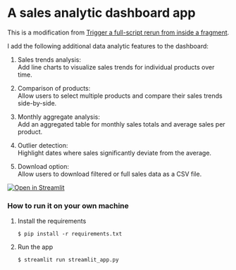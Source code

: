 # A sales analytic dashboard app

This is a modification from [Trigger a full-script rerun from inside a fragment](https://docs.streamlit.io/develop/tutorials/execution-flow/trigger-a-full-script-rerun-from-a-fragment).

I add the following additional data analytic features to the dashboard:
1. Sales trends analysis:
<br>Add line charts to visualize sales trends for individual products over time.

2. Comparison of products:
<br>Allow users to select multiple products and compare their sales trends side-by-side.

3. Monthly aggregate analysis:
<br>Add an aggregated table for monthly sales totals and average sales per product.

4. Outlier detection:
<br>Highlight dates where sales significantly deviate from the average.

5. Download option:
<br>Allow users to download filtered or full sales data as a CSV file.

[![Open in Streamlit](https://static.streamlit.io/badges/streamlit_badge_black_white.svg)](https://salesanalyticdashboard.streamlit.app/)

### How to run it on your own machine

1. Install the requirements

   ```
   $ pip install -r requirements.txt
   ```

2. Run the app

   ```
   $ streamlit run streamlit_app.py
   ```
